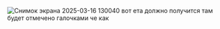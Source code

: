 ![Снимок экрана 2025-03-16 130040](https://github.com/user-attachments/assets/1300c697-0ca5-4d80-ab2d-20d7b2078125)
вот ета должно получится там будет отмечено галочками че как 
